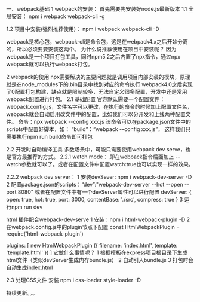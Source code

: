 一、webpack基础
1 webpack的安装：
首先需要先安装好node.js最新版本
1.1 全局安装：
npm i webpack webpack-cli -g

1.2 项目中安装(强烈推荐使用)：
npm i webpack webpack-cli -D
 
webpack是核心包，webpack-cli是命令包，这是在webpack4.x之后开始分离的，所以必须要要安装这两个。
为什么说推荐使用在项目中安装呢？
因为webpack是一个项目打包工具，同时npm5.2之后内置了npx指令，通过npx webpack就可以执行webpack打包。

2 webpack的使用
npx需要解决的主要问题就是调用项目内部安装的模块，原理就是在node_modules下的.bin目录中找到对应的命令执行
webpack4.0之后实现了0配置打包构建，缺点就是限制较多，无法自定义很多配置，开发中还是常用webpack配置进行打包。
2.1 基础配置
官方默认需要一个配置文件：webpack.config.js，文件名字可以更改，在执行的命令的时候加上配置文件名，webpack就会自动启用改文件中的配置，比如我们可以分开发和上线两种配置文件。
命令：npx webpack --config xxx.js
该命令可以在package.json文件中的scripts中配置好脚本，如：
“build”：“webpack --config xxx.js”， 这样我们只需要执行npm run build命令即可打包

2.2 开发时自动编译工具
多数场景中，可能只需要使用webpack dev serve，也是官方最推荐的方式。
2.2.1 watch mode： 即在webpack指令后面加上 --watch参数就可以了。或者在配置文件中配置watch:true也可以实现一样的效果。

2.2.2 webpack dev server：
1 安装devSever: npm i webpack-dev-server -D
2 配置package.json的scripts：“dev”:"webpack-dev-server --hot --open --port 8080"
或者在配置文件中有一个devServer属性可以进行配置
devServer: {
open: true,
hot: true,
port: 3000,
contentBase: './src',
compress: true
}
3 运行npm run dev

html 插件配合webpack-dev-serve
1 安装：npm i html-webpack-plugin -D
2 在webpack.config.js中的plugin节点下配置
const HtmlWebpackPlugin = require('html-webpack-plugin')

plugins: [
new HtmlWebpackPlugin ({
filename: 'index.html',
template: 'template.html'
})
]
它做什么事情呢？
1 根据模板在express项目根目录下生成html文件（类似devServer生成内存bundle.js）
2 自动引入bundle.js
3 打包时会自动生成index.html

2.3 处理CSS文件
安装 npm i css-loader style-loader -D

持续更新。。。